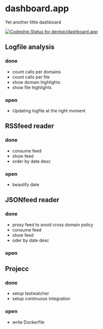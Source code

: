 # dashboard.app
Yet another little dashboard

[ ![Codeship Status for devtop/dashboard.app](https://codeship.com/projects/ddd59e10-0973-0133-a4c9-521d3b82cdba/status?branch=master)](https://codeship.com/projects/90596)

## Logfile analysis
### done
* count calls per domains
* count calls per file
* show domain highlights
* show file highlights
### open
* Updating logfile at the right moment

## RSSfeed reader
### done
* consume feed
* show feed
* order by date desc
### open
* beautify date

## JSONfeed reader
### done
* proxy feed to avoid cross domain policy
* consume feed
* show feed
* oder by date desc
### open

## Projecc
### done
* setup testwatcher
* setup continuous integration
### open
* write Dockerfile
